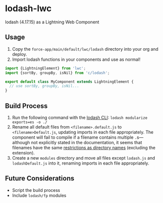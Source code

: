 # lodash-lwc
lodash (4.17.15) as a Lightning Web Component

## Usage
1. Copy the `force-app/main/default/lwc/lodash` directory into your org and deploy.
2. Import lodash functions in your components and use as normal!

```javascript
import {LightningElement} from 'lwc';
import {sortBy, groupBy, isNil} from 'c/lodash';

export default class MyComponent extends LightningElement {
  // use sortBy, groupBy, isNil...
}
```

## Build Process
1. Run the following command with the [lodash CLI](https://www.npmjs.com/package/lodash-cli): `lodash modularize exports=es -o ./`
2. Rename all default files from `<filename>.default.js` to `<filename>Default.js`, updating imports in each file appropriately. The component will fail to compile if a filename contains multiple `.`s—although not explicitly stated in the documentation, it seems that filenames have the same [restrictions as directory names](https://developer.salesforce.com/docs/component-library/documentation/lwc/lwc.create_components_folder) (excluding the extension).
3. Create a new `modules` directory and move all files except `lodash.js` and `lodashDefault.js` into it, renaming imports in each file appropriately.

## Future Considerations
- Script the build process
- Include `lodash/fp` modules
